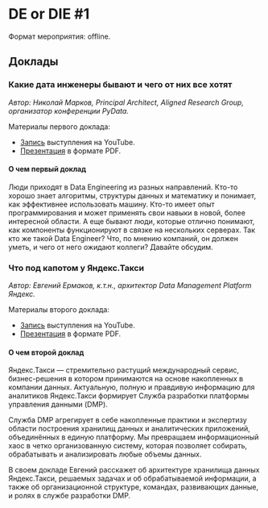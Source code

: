 # DE or DIE #1

Формат мероприятия: offline.

## Доклады

### Какие дата инженеры бывают и чего от них все хотят

_Автор: Николай Марков, Principal Architect, Aligned Research Group, организатор конференции PyData._

Материалы первого доклада:

- [Запись]() выступления на YouTube.
- [Презентация](Nikolay%20Markov%20-%20Data%20engineer.pdf) в формате PDF.

#### О чем первый доклад

Люди приходят в Data Engineering из разных направлений. Кто-то хорошо знает алгоритмы, структуры данных и математику и понимает, как эффективнее использовать машину. Кто-то имеет опыт программирования и может применять свои навыки в новой, более интересной области. А еще бывают люди, которые отлично понимают, как компоненты функционируют в связке на нескольких серверах. Так кто же такой Data Engineer? Что, по мнению компаний, он должен уметь, и чего от него ожидают коллеги? Давайте обсудим.

### Что под капотом у Яндекс.Такси

_Автор: Евгений Ермаков, к.т.н., архитектор Data Management Platform Яндекс._

Материалы второго доклада:

- [Запись]() выступления на YouTube.
- [Презентация](Evgeniy%20Ermakov%20-%20Yandex%20Taxi%20DMP.pdf) в формате PDF.

#### О чем второй доклад

Яндекс.Такси — стремительно растущий международный сервис, бизнес-решения в котором принимаются на основе накопленных в компании данных. Актуальную, полную и правдивую информацию для аналитиков Яндекс.Такси формирует Служба разработки платформы управления данными (DMP).

Служба DMP агрегирует в себе накопленные практики и экспертизу области построения хранилищ данных и аналитических приложений, объединённых в единую платформу. Мы превращаем информационный хаос в четко организованную систему, которая позволяет собирать, обрабатывать и анализировать любые объемы данных.

В своем докладе Евгений расскажет об архитектуре хранилища данных Яндекс.Такси, решаемых задачах и об обрабатываемой информации, а также об организационной структуре, командах, развивающих данные, и ролях в службе разработки DMP.
